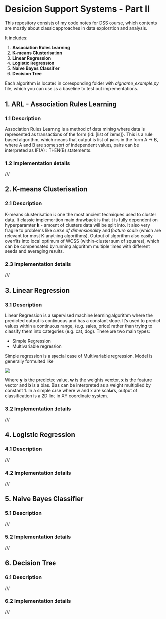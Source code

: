 # Desicion Support Systems - Part II

This repository consists of my code notes for DSS course, which contents are mostly about classic approaches in data exploration and analysis.

It includes:

1. **Association Rules Learning**
2. **K-means Clusterisation**
3. **Linear Regression**
4. **Logistic Regression**
5. **Naive Bayes Classifier**
6. **Decision Tree**

Each algorithm is located in coresponding folder with _algname_example.py_ file, which you can use as a baseline to test out implementations.

## 1. ARL - Association Rules Learning

### 1.1 Description

Association Rules Learning is a method of data mining where data is represented as transactions of the form {id: [list of items]}. This is a rule based algorithm, which means that output is list of pairs in the form A -> B, where A and B are some sort of independent values, pairs can be interpreted as IF(A) : THEN(B) statements.

### 1.2 Implementation details

///

## 2. K-means Clusterisation

### 2.1 Description

K-means clusterisation is one the most ancient techniques used to cluster data. It classic implemention main drawback is that it is fully dependent on hyperparamter **k** - amount of clusters data will be split into. It also very fragile to problems like _curse of dimensionality_ and _feature scale_ (which are relevant for most K-anything algorithms). Output of algorithm also easily overfits into local optimum of WCSS (within-cluster sum of squares), which can be compensated by running algorithm multiple times with different seeds and averaging results.

### 2.3 Implementation details

///

## 3. Linear Regression

### 3.1 Description

Linear Regression is a supervised machine learning algorithm where the predicted output is continuous and has a constant slope. It’s used to predict values within a continuous range, (e.g. sales, price) rather than trying to classify them into categories (e.g. cat, dog). There are two main types:

- Simple Regression
- Multivariable regression

Simple regression is a special case of Multivariable regression. Model is generally formulted like

<img src="https://render.githubusercontent.com/render/math?math=y=w^Tx\%2Bb">

Where **y** is the predicted value, **w** is the weights verctor, **x** is the feature vector and **b** is a bias. Bias can be interpreted as a weight multiplied by constant 1. In a simple case where w and x are scalars, output of classification is a 2D line in XY coordinate system.

### 3.2 Implementation details

///

## 4. Logistic Regression

### 4.1 Description

///

### 4.2 Implementation details

///

## 5. Naive Bayes Classifier

### 5.1 Description

///

### 5.2 Implementation details

///

## 6. Decision Tree

### 6.1 Description

///

### 6.2 Implementation details

///
